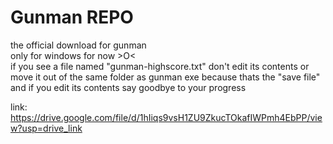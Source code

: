 # Gunman REPO

the official download for gunman  
only for windows for now >O<  
if you see a file named "gunman-highscore.txt" don't edit its contents or move it out of the same folder as gunman exe because thats the "save file" and if you edit its contents
say goodbye to your progress

link: https://drive.google.com/file/d/1hIiqs9vsH1ZU9ZkucTOkafIWPmh4EbPP/view?usp=drive_link
